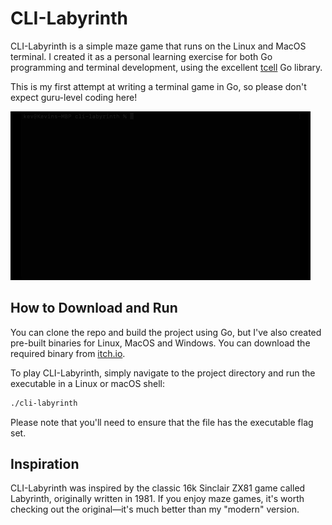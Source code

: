 # CLI-Labyrinth

CLI-Labyrinth is a simple maze game that runs on the Linux and MacOS terminal. I created it as a personal learning exercise for both Go programming and terminal development, using the excellent [tcell](https://github.com/gdamore/tcell) Go library.

This is my first attempt at writing a terminal game in Go, so please don't expect guru-level coding here!

![CLI-Labyrinth Preview](cli-labyrinth-0.1.gif)

## How to Download and Run

You can clone the repo and build the project using Go, but I've also created pre-built binaries for Linux, MacOS and Windows. You can download the required binary from [itch.io](lhttps://yorkshirekev.itch.io/cli-labyrinth).

To play CLI-Labyrinth, simply navigate to the project directory and run the executable in a Linux or macOS shell:

```bash
./cli-labyrinth
```

Please note that you'll need to ensure that the file has the executable flag set.

## Inspiration

CLI-Labyrinth was inspired by the classic 16k Sinclair ZX81 game called Labyrinth, originally written in 1981. If you enjoy maze games, it's worth checking out the original—it's much better than my "modern" version.
